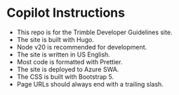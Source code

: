 # Copilot Instructions

- This repo is for the Trimble Developer Guidelines site.
- The site is built with Hugo.
- Node v20 is recommended for development.
- The site is written in US English.
- Most code is formatted with Prettier.
- The site is deployed to Azure SWA.
- The CSS is built with Bootstrap 5.
- Page URLs should always end with a trailing slash.
